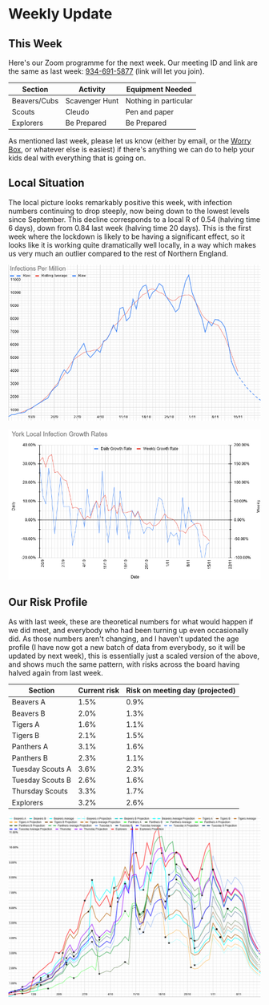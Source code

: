# Weekly Update

## This Week

Here's our Zoom programme for the next week. Our meeting ID and link are the same as last week: [934-691-5877](https://zoom.us/j/9346915877) (link will let you join).


|Section | Activity | Equipment Needed |
| --- | --- | --- |
| Beavers/Cubs | Scavenger Hunt | Nothing in particular |
| Scouts | Cleudo | Pen and paper |
| Explorers | Be Prepared | Be Prepared |

As mentioned last week, please let us know (either by email, or the [Worry Box](https://stchadsscouts.com/worrybox), or whatever else is easiest) if there's anything we can do to help your kids deal with everything that is going on. 

## Local Situation

The local picture looks remarkably positive this week, with infection numbers continuing to drop steeply, now being down to the lowest levels since September. This decline corresponds to a local R of 0.54 (halving time 6 days), down from 0.84 last week (halving time 20 days). This is the first week where the lockdown is likely to be having a significant effect, so it looks like it is working quite dramatically well locally, in a way which makes us very much an outlier compared to the rest of Northern England. 

![Infection Rate Graph](g121.png)


![Growth Rate Graph](g122.png)

## Our Risk Profile

As with last week, these are theoretical numbers for what would happen if we did meet, and everybody who had been turning up even occasionally did. As those numbers aren't changing, and I haven't updated the age profile (I have now got a new batch of data from everybody, so it will be updated by next week), this is essentially just a scaled version of the above, and shows much the same pattern, with risks across the board having halved again from last week.

| Section  | Current risk | Risk on meeting day (projected) |
| --- | --- | --- | 
| Beavers A  | 1.5% | 0.9% |
| Beavers B | 2.0% | 1.3% |
| Tigers A | 1.6% | 1.1% |
| Tigers B | 2.1% | 1.5% |
| Panthers A | 3.1% | 1.6% |
| Panthers B | 2.3% | 1.1% |
| Tuesday Scouts A | 3.6% | 2.3% |
| Tuesday Scouts B | 2.6% | 1.6% |
| Thursday Scouts | 3.3% | 1.7% |
| Explorers | 3.2% | 2.6% |

![Our Risk Graph](g123.png)
